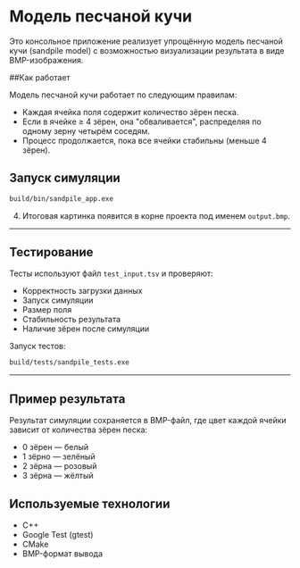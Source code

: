 

# Модель песчаной кучи

Это консольное приложение реализует упрощённую модель песчаной кучи (sandpile model) с возможностью визуализации результата в виде BMP-изображения.


##Как работает

Модель песчаной кучи работает по следующим правилам:
- Каждая ячейка поля содержит количество зёрен песка.
- Если в ячейке ≥ 4 зёрен, она "обваливается", распределяя по одному зерну четырём соседям.
- Процесс продолжается, пока все ячейки стабильны (меньше 4 зёрен).



## Запуск симуляции



```bash
build/bin/sandpile_app.exe
```

4. Итоговая картинка появится в корне проекта под именем `output.bmp`.

---

## Тестирование

Тесты используют файл `test_input.tsv` и проверяют:
- Корректность загрузки данных
- Запуск симуляции
- Размер поля
- Стабильность результата
- Наличие зёрен после симуляции

Запуск тестов:

```bash
build/tests/sandpile_tests.exe
```

---

## Пример результата

Результат симуляции сохраняется в BMP-файл, где цвет каждой ячейки зависит от количества зёрен песка:

- 0 зёрен —  белый
- 1 зёрно  —  зелёный
- 2 зёрна —  розовый
- 3 зёрна —  жёлтый


## Используемые технологии

- C++
- Google Test (gtest)
- CMake
- BMP-формат вывода
